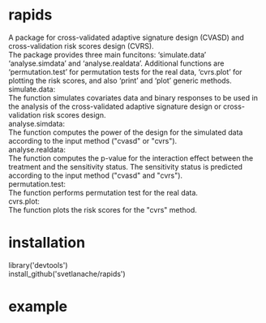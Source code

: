 # rapids
A package for cross-validated adaptive signature design (CVASD)
and cross-validation risk scores design (CVRS).<br/>
The package provides three main funcitons:
‘simulate.data’ ‘analyse.simdata’ and ‘analyse.realdata’.
Additional functions are ‘permutation.test’ for permutation tests
for the real data, ‘cvrs.plot’ for plotting the risk scores, and
also ‘print’ and ‘plot’ generic methods.<br/>
simulate.data:<br/>
     The function simulates covariates data and binary responses to be
     used in the analysis of the cross-validated adaptive signature
     design or cross-validation risk scores design.<br/>
analyse.simdata:<br/>
     The function computes the power of the design for the simulated
     data according to the input method ("cvasd" or "cvrs").<br/>
analyse.realdata:<br/>
     The function computes the p-value for the interaction effect
     between the treatment and the sensitivity status.  The sensitivity
     status is predicted according to the input method ("cvasd" and
     "cvrs").<br/>
permutation.test:<br/>
     The function performs permutation test for the real data.<br/>
cvrs.plot:<br/>
     The function plots the risk scores for the "cvrs" method.
# installation
library('devtools')<br/>
install_github('svetlanache/rapids')
# example
